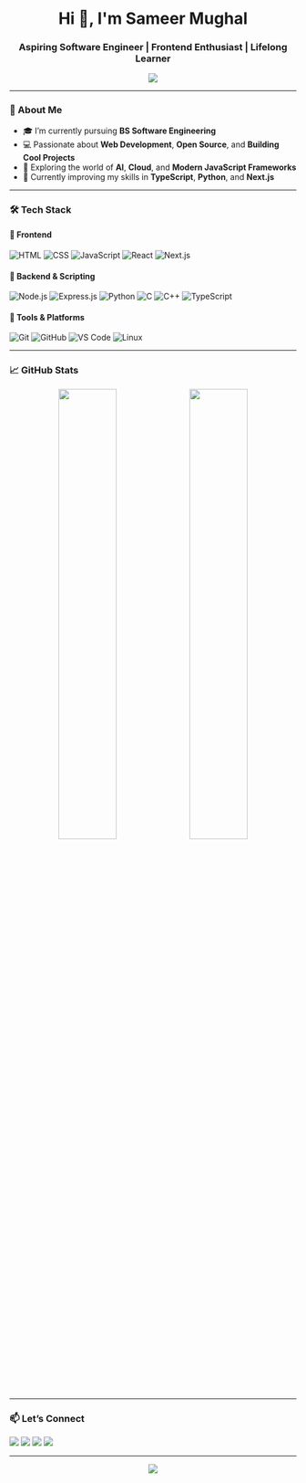 <h1 align="center">Hi 👋, I'm Sameer Mughal</h1>
<h3 align="center">Aspiring Software Engineer | Frontend Enthusiast | Lifelong Learner</h3>

<p align="center">
  <img src="https://readme-typing-svg.demolab.com/?lines=Student%20of%20BS%20Software%20Engineering;Full-stack%20Web%20Developer;Learning%20Every%20Single%20Day;AI%20Enthusiast%20%F0%9F%A7%A0&font=Fira%20Code&center=true&width=440&height=45&pause=1000" />
</p>

---

### 🧠 About Me

- 🎓 I’m currently pursuing **BS Software Engineering**
- 💻 Passionate about **Web Development**, **Open Source**, and **Building Cool Projects**
- 🚀 Exploring the world of **AI**, **Cloud**, and **Modern JavaScript Frameworks**
- 🌱 Currently improving my skills in **TypeScript**, **Python**, and **Next.js**

---

### 🛠️ Tech Stack

#### 🚀 Frontend
![HTML](https://img.shields.io/badge/-HTML5-E34F26?style=flat&logo=html5&logoColor=white)
![CSS](https://img.shields.io/badge/-CSS3-1572B6?style=flat&logo=css3)
![JavaScript](https://img.shields.io/badge/-JavaScript-F7DF1E?style=flat&logo=javascript&logoColor=black)
![React](https://img.shields.io/badge/-React-61DAFB?style=flat&logo=react&logoColor=black)
![Next.js](https://img.shields.io/badge/-Next.js-000000?style=flat&logo=next.js)

#### 🔧 Backend & Scripting
![Node.js](https://img.shields.io/badge/-Node.js-339933?style=flat&logo=node.js)
![Express.js](https://img.shields.io/badge/-Express.js-000000?style=flat&logo=express)
![Python](https://img.shields.io/badge/-Python-3776AB?style=flat&logo=python)
![C](https://img.shields.io/badge/-C-00599C?style=flat&logo=c)
![C++](https://img.shields.io/badge/-C++-00599C?style=flat&logo=cplusplus)
![TypeScript](https://img.shields.io/badge/-TypeScript-3178C6?style=flat&logo=typescript)

#### 🧰 Tools & Platforms
![Git](https://img.shields.io/badge/-Git-F05032?style=flat&logo=git)
![GitHub](https://img.shields.io/badge/-GitHub-181717?style=flat&logo=github)
![VS Code](https://img.shields.io/badge/-VS%20Code-007ACC?style=flat&logo=visual-studio-code)
![Linux](https://img.shields.io/badge/-Linux-FCC624?style=flat&logo=linux&logoColor=black)

---

### 📈 GitHub Stats

<p align="center">
  <img src="https://github-readme-stats.vercel.app/api?username=sameermughal&show_icons=true&theme=tokyonight" width="45%" />
  <img src="https://github-readme-streak-stats.herokuapp.com/?user=sameermughal&theme=tokyonight" width="45%" />
</p>

---

### 📫 Let’s Connect

<p align="left">
  <a href="mailto:sameer.swe.dev@gmail.com"><img src="https://img.shields.io/badge/Gmail-D14836?style=flat&logo=gmail&logoColor=white"/></a>
  <a href="https://linkedin.com/in/yourusername"><img src="https://img.shields.io/badge/-LinkedIn-blue?style=flat&logo=linkedin" /></a>
  <a href="https://twitter.com/yourhandle"><img src="https://img.shields.io/badge/-Twitter-1DA1F2?style=flat&logo=twitter&logoColor=white"/></a>
  <a href="https://github.com/sameermughal"><img src="https://img.shields.io/badge/-GitHub-black?style=flat&logo=github" /></a>
</p>

---

<p align="center">
  <img src="https://quotes-github-readme.vercel.app/api?type=horizontal&theme=tokyonight" />
</p>
